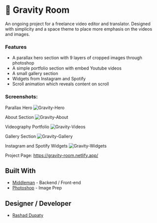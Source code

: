 # 🌌 Gravity Room

An ongoing project for a freelance video editor and translator. Designed with simplicity and a space theme to place more emphasis on the videos and images.  

### Features
- A parallax hero section with 9 layers of cropped images through photoshop
- A simple portfolio section with embed Youtube videos
- A small gallery section
- Widgets from Instagram and Spotify
- Scroll animation which reveals content on scroll

### Screenshots:

Parallax Hero
![Gravity-Hero](https://github.com/user-attachments/assets/f85c5f25-262b-4ca4-82dc-2779d4c15105)

About Section
![Gravity-About](https://github.com/user-attachments/assets/286fbf5b-05f1-4382-a7f9-aa5285feec21)

Videography Portfolio
![Gravity-Videos](https://github.com/user-attachments/assets/79ac69ab-ca19-4460-a117-38103aed94d0)

Gallery Section
![Gravity-Gallery](https://github.com/user-attachments/assets/cc2cf1e9-d24e-4d47-a000-0b54a120700f)

Instagram and Spotify Widgets
![Gravity-Widgets](https://github.com/user-attachments/assets/31c80a46-bd3e-48b3-8134-931a45d686c3)


Project Page: https://gravity-room.netlify.app/


## Built With
- [Middleman](https://middlemanapp.com/) - Backend / Front-end
- [Photoshop](https://www.adobe.com/products/photoshop.html) - Image Prep

## Designer / Developer
- [Rashad Dupaty](https://www.linkedin.com/in/rashaddupaty/)
